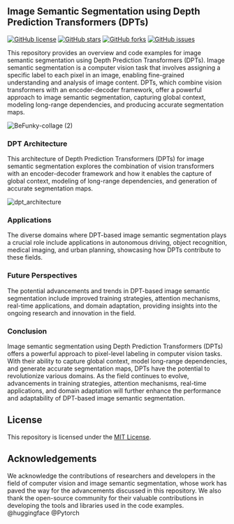 ## Image Semantic Segmentation using Depth Prediction Transformers (DPTs)

[![GitHub license](https://img.shields.io/github/license/inuwamobarak/semantic-segmentation)](https://github.com/inuwamobarak/semantic-segmentation/blob/main/LICENSE)
[![GitHub stars](https://img.shields.io/github/stars/inuwamobarak/semantic-segmentation)](https://github.com/inuwamobarak/semantic-segmentation/stargazers)
[![GitHub forks](https://img.shields.io/github/forks/inuwamobarak/semantic-segmentation)](https://github.com/inuwamobarak/semantic-segmentation/network)
[![GitHub issues](https://img.shields.io/github/issues/inuwamobarak/semantic-segmentation)](https://github.com/inuwamobarak/semantic-segmentation/issues)

This repository provides an overview and code examples for image semantic segmentation using Depth Prediction Transformers (DPTs). Image semantic segmentation is a computer vision task that involves assigning a specific label to each pixel in an image, enabling fine-grained understanding and analysis of image content. DPTs, which combine vision transformers with an encoder-decoder framework, offer a powerful approach to image semantic segmentation, capturing global context, modeling long-range dependencies, and producing accurate segmentation maps.

![BeFunky-collage (2)](https://github.com/inuwamobarak/semantic-segmentation/assets/65142149/cf87aaff-f40b-459d-8e4c-ac39ee364802)

### DPT Architecture
This architecture of Depth Prediction Transformers (DPTs) for image semantic segmentation explores the combination of vision transformers with an encoder-decoder framework and how it enables the capture of global context, modeling of long-range dependencies, and generation of accurate segmentation maps.

![dpt_architecture](https://github.com/inuwamobarak/semantic-segmentation/assets/65142149/ba0c33ae-e5ff-471b-9087-92a6aef97f0c)

### Applications
The diverse domains where DPT-based image semantic segmentation plays a crucial role include applications in autonomous driving, object recognition, medical imaging, and urban planning, showcasing how DPTs contribute to these fields.

### Future Perspectives
The potential advancements and trends in DPT-based image semantic segmentation include improved training strategies, attention mechanisms, real-time applications, and domain adaptation, providing insights into the ongoing research and innovation in the field.

### Conclusion
Image semantic segmentation using Depth Prediction Transformers (DPTs) offers a powerful approach to pixel-level labeling in computer vision tasks. With their ability to capture global context, model long-range dependencies, and generate accurate segmentation maps, DPTs have the potential to revolutionize various domains. As the field continues to evolve, advancements in training strategies, attention mechanisms, real-time applications, and domain adaptation will further enhance the performance and adaptability of DPT-based image semantic segmentation.

## License
This repository is licensed under the [MIT License](LICENSE).

## Acknowledgements
We acknowledge the contributions of researchers and developers in the field of computer vision and image semantic segmentation, whose work has paved the way for the advancements discussed in this repository. We also thank the open-source community for their valuable contributions in developing the tools and libraries used in the code examples. @huggingface @Pytorch
